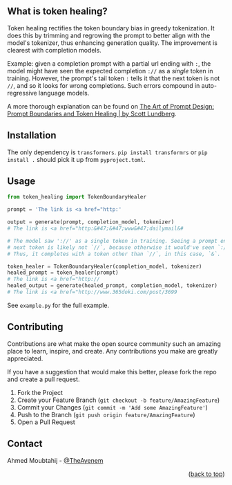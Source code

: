 <!-- back to top link -->
<a name="readme-top"></a>

<!-- PROJECT SHIELDS -->
<!--
*** See the bottom of this document for the declaration of the reference variables
*** for contributors-url, forks-url, etc. This is an optional, concise syntax you may use.
*** https://www.markdownguide.org/basic-syntax/#reference-style-links
-->
<!-- [![Contributors][contributors-shield]][contributors-url] -->
<!-- [![Forks][forks-shield]][forks-url] -->
<!-- [![Stargazers][stars-shield]][stars-url] -->
<!-- [![Issues][issues-shield]][issues-url] -->
<!-- [![MIT License][license-shield]][license-url] -->
<!-- [![LinkedIn][linkedin-shield]][linkedin-url] -->
<!-- [![Lines of Code](https://tokei.rs/b1/github/Ayenem/TokenHealer?category=code)](https://github.com/Ayenem/TokenHealer) -->



<!-- ABOUT THE PROJECT -->
## What is token healing?

Token healing rectifies the token boundary bias in greedy tokenization. It does this by trimming and regrowing the prompt to better align with the model's tokenizer, thus enhancing generation quality. The improvement is clearest with completion models.

Example: given a completion prompt with a partial url ending with `:`, the model might have seen the expected completion `://` as a _single_ token in training. However, the prompt's tail token `:` tells it that the next token is not `//`, and so it looks for wrong completions. Such errors compound in auto-regressive language models.

A more thorough explanation can be found on [The Art of Prompt Design: Prompt Boundaries and Token Healing | by Scott Lundberg](https://towardsdatascience.com/the-art-of-prompt-design-prompt-boundaries-and-token-healing-3b2448b0be38).

<!-- REFERENCES -->
<!-- ## References -->


<!-- GETTING STARTED -->
<!-- ## Getting Started -->

## Installation

The only dependency is `transformers`. `pip install transformrs` or `pip install .` should pick it up from `pyproject.toml`.

<!-- <p align="right">(<a href="#readme-top">back to top</a>)</p> -->

<!-- USAGE EXAMPLES -->
## Usage

```py
from token_healing import TokenBoundaryHealer

prompt = 'The link is <a href="http:'

output = generate(prompt, completion_model, tokenizer)
# The link is <a href="http:&#47;&#47;www&#47;dailymail&#

# The model saw '://' as a single token in training. Seeing a prompt ending with `:` tells it that the
# next token is likely not `//`, because otherwise it would've seen `://`.
# Thus, it completes with a token other than `//`, in this case, `&`.

token_healer = TokenBoundaryHealer(completion_model, tokenizer)
healed_prompt = token_healer(prompt)
# The link is <a href="http://
healed_output = generate(healed_prompt, completion_model, tokenizer)
# The link is <a href="http://www.365doki.com/post/3699
```

See `example.py` for the full example.

<!-- <p align="right">(<a href="#readme-top">back to top</a>)</p> -->

<!-- ROADMAP -->
<!-- ## Roadmap

- [ ] Write a roadmap -->

<!-- See the [open issues](https://github.com/Ayenem/TokenHealerissues) for a full list of proposed features (and known issues). -->

<!-- <p align="right">(<a href="#readme-top">back to top</a>)</p> -->


<!-- CONTRIBUTING -->
## Contributing

Contributions are what make the open source community such an amazing place to learn, inspire, and create. Any contributions you make are greatly appreciated.

If you have a suggestion that would make this better, please fork the repo and create a pull request.

1. Fork the Project
2. Create your Feature Branch (`git checkout -b feature/AmazingFeature`)
3. Commit your Changes (`git commit -m 'Add some AmazingFeature'`)
4. Push to the Branch (`git push origin feature/AmazingFeature`)
5. Open a Pull Request

<!-- <p align="right">(<a href="#readme-top">back to top</a>)</p> -->


<!-- LICENSE -->
<!-- ## License

Distributed under the MIT License. See `LICENSE.txt` for more information. -->

<!-- <p align="right">(<a href="#readme-top">back to top</a>)</p> -->


<!-- CONTACT -->
## Contact

Ahmed Moubtahij - [@TheAyenem](https://twitter.com/TheAyenem)

<p align="right">(<a href="#readme-top">back to top</a>)</p>

<!-- MARKDOWN LINKS & IMAGES -->
<!-- https://www.markdownguide.org/basic-syntax/#reference-style-links -->
<!-- [contributors-shield]: https://img.shields.io/github/contributors/Ayenem/TokenHealing.svg?style=for-the-badge
[contributors-url]: https://github.com/Ayenem/TokenHealergraphs/contributors
[forks-shield]: https://img.shields.io/github/forks/Ayenem/TokenHealing.svg?style=for-the-badge
[forks-url]: https://github.com/Ayenem/TokenHealernetwork/members
[stars-shield]: https://img.shields.io/github/stars/Ayenem/TokenHealing.svg?style=for-the-badge
[stars-url]: https://github.com/Ayenem/TokenHealerstargazers
[issues-shield]: https://img.shields.io/github/issues/Ayenem/TokenHealing.svg?style=for-the-badge
[issues-url]: https://github.com/Ayenem/TokenHealerissues
[license-shield]: https://img.shields.io/github/license/Ayenem/TokenHealing?style=for-the-badge
[license-url]: https://github.com/Ayenem/TokenHealerblob/main/LICENSE.txt
-->
